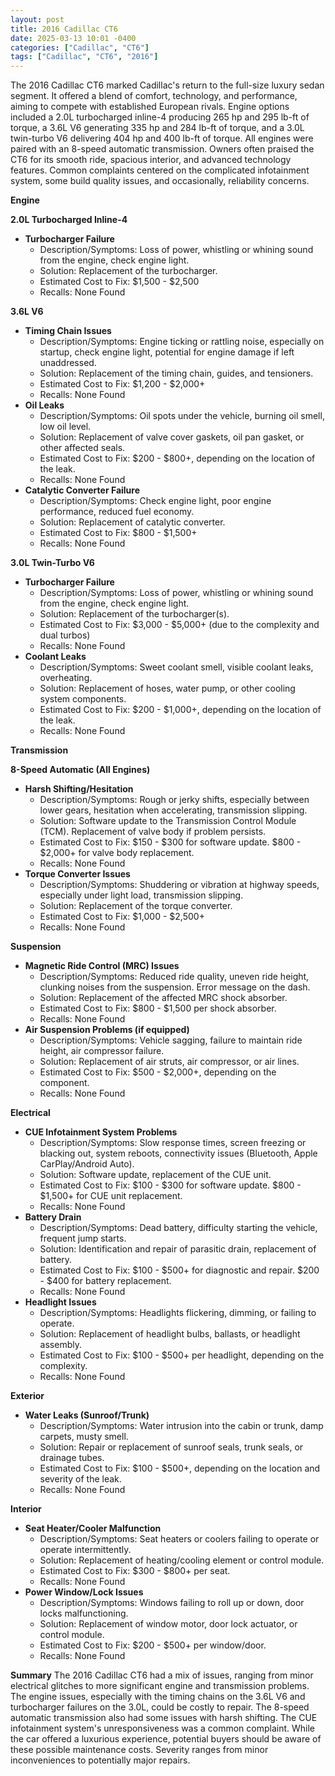 ```yaml
---
layout: post
title: 2016 Cadillac CT6
date: 2025-03-13 10:01 -0400
categories: ["Cadillac", "CT6"]
tags: ["Cadillac", "CT6", "2016"]
---
```

The 2016 Cadillac CT6 marked Cadillac's return to the full-size luxury sedan segment. It offered a blend of comfort, technology, and performance, aiming to compete with established European rivals. Engine options included a 2.0L turbocharged inline-4 producing 265 hp and 295 lb-ft of torque, a 3.6L V6 generating 335 hp and 284 lb-ft of torque, and a 3.0L twin-turbo V6 delivering 404 hp and 400 lb-ft of torque. All engines were paired with an 8-speed automatic transmission. Owners often praised the CT6 for its smooth ride, spacious interior, and advanced technology features. Common complaints centered on the complicated infotainment system, some build quality issues, and occasionally, reliability concerns.

**Engine**

**2.0L Turbocharged Inline-4**
*   **Turbocharger Failure**
    *   Description/Symptoms: Loss of power, whistling or whining sound from the engine, check engine light.
    *   Solution: Replacement of the turbocharger.
    *   Estimated Cost to Fix: $1,500 - $2,500
    *   Recalls: None Found

**3.6L V6**
*   **Timing Chain Issues**
    *   Description/Symptoms: Engine ticking or rattling noise, especially on startup, check engine light, potential for engine damage if left unaddressed.
    *   Solution: Replacement of the timing chain, guides, and tensioners.
    *   Estimated Cost to Fix: $1,200 - $2,000+
    *   Recalls: None Found
*   **Oil Leaks**
    *   Description/Symptoms: Oil spots under the vehicle, burning oil smell, low oil level.
    *   Solution: Replacement of valve cover gaskets, oil pan gasket, or other affected seals.
    *   Estimated Cost to Fix: $200 - $800+, depending on the location of the leak.
    *   Recalls: None Found
*   **Catalytic Converter Failure**
    *   Description/Symptoms: Check engine light, poor engine performance, reduced fuel economy.
    *   Solution: Replacement of catalytic converter.
    *   Estimated Cost to Fix: $800 - $1,500+
    *   Recalls: None Found

**3.0L Twin-Turbo V6**
*   **Turbocharger Failure**
    *   Description/Symptoms: Loss of power, whistling or whining sound from the engine, check engine light.
    *   Solution: Replacement of the turbocharger(s).
    *   Estimated Cost to Fix: $3,000 - $5,000+ (due to the complexity and dual turbos)
    *   Recalls: None Found
*   **Coolant Leaks**
    *   Description/Symptoms: Sweet coolant smell, visible coolant leaks, overheating.
    *   Solution: Replacement of hoses, water pump, or other cooling system components.
    *   Estimated Cost to Fix: $200 - $1,000+, depending on the location of the leak.
    *   Recalls: None Found

**Transmission**

**8-Speed Automatic (All Engines)**
*   **Harsh Shifting/Hesitation**
    *   Description/Symptoms: Rough or jerky shifts, especially between lower gears, hesitation when accelerating, transmission slipping.
    *   Solution: Software update to the Transmission Control Module (TCM). Replacement of valve body if problem persists.
    *   Estimated Cost to Fix: $150 - $300 for software update. $800 - $2,000+ for valve body replacement.
    *   Recalls: None Found
*   **Torque Converter Issues**
    *   Description/Symptoms: Shuddering or vibration at highway speeds, especially under light load, transmission slipping.
    *   Solution: Replacement of the torque converter.
    *   Estimated Cost to Fix: $1,000 - $2,500+
    *   Recalls: None Found

**Suspension**

*   **Magnetic Ride Control (MRC) Issues**
    *   Description/Symptoms: Reduced ride quality, uneven ride height, clunking noises from the suspension. Error message on the dash.
    *   Solution: Replacement of the affected MRC shock absorber.
    *   Estimated Cost to Fix: $800 - $1,500 per shock absorber.
    *   Recalls: None Found
*   **Air Suspension Problems (if equipped)**
    *   Description/Symptoms: Vehicle sagging, failure to maintain ride height, air compressor failure.
    *   Solution: Replacement of air struts, air compressor, or air lines.
    *   Estimated Cost to Fix: $500 - $2,000+, depending on the component.
    *   Recalls: None Found

**Electrical**

*   **CUE Infotainment System Problems**
    *   Description/Symptoms: Slow response times, screen freezing or blacking out, system reboots, connectivity issues (Bluetooth, Apple CarPlay/Android Auto).
    *   Solution: Software update, replacement of the CUE unit.
    *   Estimated Cost to Fix: $100 - $300 for software update. $800 - $1,500+ for CUE unit replacement.
    *   Recalls: None Found
*   **Battery Drain**
    *   Description/Symptoms: Dead battery, difficulty starting the vehicle, frequent jump starts.
    *   Solution: Identification and repair of parasitic drain, replacement of battery.
    *   Estimated Cost to Fix: $100 - $500+ for diagnostic and repair. $200 - $400 for battery replacement.
    *   Recalls: None Found
*   **Headlight Issues**
    *   Description/Symptoms: Headlights flickering, dimming, or failing to operate.
    *   Solution: Replacement of headlight bulbs, ballasts, or headlight assembly.
    *   Estimated Cost to Fix: $100 - $500+ per headlight, depending on the complexity.
    *   Recalls: None Found

**Exterior**

*   **Water Leaks (Sunroof/Trunk)**
    *   Description/Symptoms: Water intrusion into the cabin or trunk, damp carpets, musty smell.
    *   Solution: Repair or replacement of sunroof seals, trunk seals, or drainage tubes.
    *   Estimated Cost to Fix: $100 - $500+, depending on the location and severity of the leak.
    *   Recalls: None Found

**Interior**

*   **Seat Heater/Cooler Malfunction**
    *   Description/Symptoms: Seat heaters or coolers failing to operate or operate intermittently.
    *   Solution: Replacement of heating/cooling element or control module.
    *   Estimated Cost to Fix: $300 - $800+ per seat.
    *   Recalls: None Found
*   **Power Window/Lock Issues**
    *   Description/Symptoms: Windows failing to roll up or down, door locks malfunctioning.
    *   Solution: Replacement of window motor, door lock actuator, or control module.
    *   Estimated Cost to Fix: $200 - $500+ per window/door.
    *   Recalls: None Found

**Summary**
The 2016 Cadillac CT6 had a mix of issues, ranging from minor electrical glitches to more significant engine and transmission problems. The engine issues, especially with the timing chains on the 3.6L V6 and turbocharger failures on the 3.0L, could be costly to repair. The 8-speed automatic transmission also had some issues with harsh shifting. The CUE infotainment system's unresponsiveness was a common complaint. While the car offered a luxurious experience, potential buyers should be aware of these possible maintenance costs. Severity ranges from minor inconveniences to potentially major repairs.

